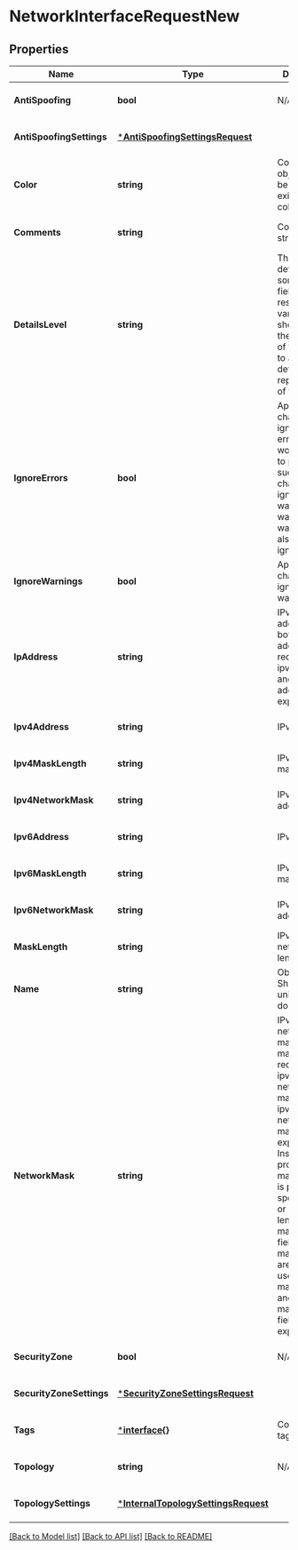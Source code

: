 # NetworkInterfaceRequestNew

## Properties
Name | Type | Description | Notes
------------ | ------------- | ------------- | -------------
**AntiSpoofing** | **bool** | N/A | [optional] [default to null]
**AntiSpoofingSettings** | [***AntiSpoofingSettingsRequest**](AntiSpoofingSettingsRequest.md) |  | [optional] [default to null]
**Color** | **string** | Color of the object. Should be one of existing colors. | [optional] [default to null]
**Comments** | **string** | Comments string. | [optional] [default to null]
**DetailsLevel** | **string** | The level of detail for some of the fields in the response can vary from showing only the UID value of the object to a fully detailed representation of the object. | [optional] [default to null]
**IgnoreErrors** | **bool** | Apply changes ignoring errors. You won&#39;t be able to publish such a changes. If ignore-warnings flag was omitted - warnings will also be ignored. | [optional] [default to null]
**IgnoreWarnings** | **bool** | Apply changes ignoring warnings. | [optional] [default to null]
**IpAddress** | **string** | IPv4 or IPv6 address. If both addresses are required use ipv4-address and ipv6-address fields explicitly. | [default to null]
**Ipv4Address** | **string** | IPv4 address. | [optional] [default to null]
**Ipv4MaskLength** | **string** | IPv4 network mask length. | [optional] [default to null]
**Ipv4NetworkMask** | **string** | IPv4 network address. | [optional] [default to null]
**Ipv6Address** | **string** | IPv6 address. | [optional] [default to null]
**Ipv6MaskLength** | **string** | IPv6 network mask length. | [optional] [default to null]
**Ipv6NetworkMask** | **string** | IPv6 network address. | [optional] [default to null]
**MaskLength** | **string** | IPv4 or IPv6 network mask length. | [optional] [default to null]
**Name** | **string** | Object name. Should be unique in the domain. | [default to null]
**NetworkMask** | **string** | IPv4 or IPv6 network mask. If both masks are required use ipv4-network-mask and ipv6-network-mask fields explicitly. Instead of providing mask itself it is possible to specify IPv4 or IPv6 mask length in mask-length field. If both masks length are required use ipv4-mask-length and  ipv6-mask-length fields explicitly. | [default to null]
**SecurityZone** | **bool** | N/A | [optional] [default to null]
**SecurityZoneSettings** | [***SecurityZoneSettingsRequest**](SecurityZoneSettingsRequest.md) |  | [optional] [default to null]
**Tags** | [***interface{}**](interface{}.md) | Collection of tag identifiers. | [optional] [default to null]
**Topology** | **string** | N/A | [optional] [default to null]
**TopologySettings** | [***InternalTopologySettingsRequest**](InternalTopologySettingsRequest.md) |  | [optional] [default to null]

[[Back to Model list]](../README.md#documentation-for-models) [[Back to API list]](../README.md#documentation-for-api-endpoints) [[Back to README]](../README.md)


